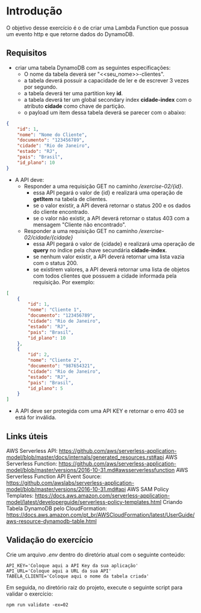 # Introdução
O objetivo desse exercício é o de criar uma Lambda Function que possua um evento http e que retorne dados do DynamoDB.

## Requisitos
- criar uma tabela DynamoDB com as seguintes especificações:
  - O nome da tabela deverá ser "<<seu_nome>>-clientes".
  - a tabela deverá possuir a capacidade de ler e de escrever 3 vezes por segundo.
  - a tabela deverá ter uma partition key **id**.
  - a tabela deverá ter um global secondary index **cidade-index** com o atributo **cidade** como chave de partição.
  - o payload um item dessa tabela deverá se parecer com o abaixo:

```json
{
    "id": 1,
    "nome": "Nome do Cliente",
    "documento": "123456789",
    "cidade": "Rio de Janeiro",
    "estado": "RJ",
    "pais": "Brasil",
    "id_plano": 10
}
```

- A API deve:
  - Responder a uma requisição GET no caminho */exercise-02/{id}*.
    - essa API pegará o valor de {id} e realizará uma operação de **getItem** na tabela de clientes.
    - se o valor existir, a API deverá retornar o status 200 e os dados do cliente encontrado.
    - se o valor não existir, a API deverá retornar o status 403 com a mensagem "Cliente não encontrado".
  - Responder a uma requisição GET no caminho */exercise-02/cidade/{cidade}*
    - essa API pegará o valor de {cidade} e realizará uma operação de **query** no índice pela chave secundária **cidade-index**.
    - se nenhum valor existir, a API deverá retornar uma lista vazia com o status 200.
    - se existirem valores, a API deverá retornar uma lista de objetos com todos clientes que possuem a cidade informada pela requisição. Por exemplo:

```json
[
    {
        "id": 1,
        "nome": "Cliente 1",
        "documento": "123456789",
        "cidade": "Rio de Janeiro",
        "estado": "RJ",
        "pais": "Brasil",
        "id_plano": 10
    },
    {
        "id": 2,
        "nome": "Cliente 2",
        "documento": "987654321",
        "cidade": "Rio de Janeiro",
        "estado": "RJ",
        "pais": "Brasil",
        "id_plano": 5
    }
]
```

  - A API deve ser protegida com uma API KEY e retornar o erro 403 se está for inválida.

## Links úteis
AWS Serverless API: https://github.com/aws/serverless-application-model/blob/master/docs/internals/generated_resources.rst#api
AWS Serverless Function: https://github.com/aws/serverless-application-model/blob/master/versions/2016-10-31.md#awsserverlessfunction
AWS Serverless Function API Event Source: https://github.com/awslabs/serverless-application-model/blob/master/versions/2016-10-31.md#api
AWS SAM Policy Templates: https://docs.aws.amazon.com/serverless-application-model/latest/developerguide/serverless-policy-templates.html
Criando Tabela DynamoDB pelo CloudFormation: https://docs.aws.amazon.com/pt_br/AWSCloudFormation/latest/UserGuide/aws-resource-dynamodb-table.html

## Validação do exercício

Crie um arquivo *.env* dentro do diretório atual com o seguinte conteúdo:
```
API_KEY='Coloque aqui a API Key da sua aplicação'
API_URL='Coloque aqui a URL da sua API'
TABELA_CLIENTE='Coloque aqui o nome da tabela criada'
```

Em seguida, no diretório raiz do projeto, execute o seguinte script para validar o exercício:
```
npm run validate -ex=02
```
